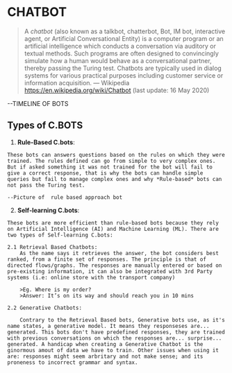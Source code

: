 # CHATBOT

>A *chatbot* (also known as a talkbot, chatterbot, Bot, IM bot, interactive agent, or Artificial Conversational Entity) is a computer program or an artificial intelligence which conducts a conversation via auditory or textual methods. Such programs are often designed to convincingly simulate how a human would behave as a conversational partner, thereby passing the Turing test. Chatbots are typically used in dialog systems for various practical purposes including customer service or information acquisition. — Wikipedia https://en.wikipedia.org/wiki/Chatbot (last update: 16 May 2020)

--TIMELINE OF BOTS

## Types of C.BOTS
  1. **Rule-Based C.bots**:
    
    These bots can answers questions based on the rules on which they were trained. The rules defined can go from simple to very complex ones. But if asked something it was not trained for the bot will fail to give a correct response, that is why the bots can handle simple queries but fail to manage complex ones and why *Rule-based* bots can not pass the Turing test.
    
    --Picture of  rule based approach bot
    
  2. **Self-learning C.bots**:
  
    These bots are more efficient than rule-based bots because they rely on Artificial Intelligence (AI) and Machine Learning (ML). There are two types of Self-learning C.bots:
    
    2.1 Retrieval Based Chatbots:
        As the name says it retrieves the answer, the bot considers best ranked, from a finite set of responses. The principle is that of directed flows/graphs. The responses are manually entered or based on pre-existing information, it can also be integrated with 3rd Party systems (i.e: online store with the transport company)
        
        >Eg. Where is my order?
        >Answer: It’s on its way and should reach you in 10 mins
        
    2.2 Generative Chatbots:
    
        Contrary to the Retrieval Based bots, Generative bots use, as it's name states, a generative model. It means they responseses are... generated. This bots don't have predefined responses, they are trained with previous conversations on which the responses are... surprise... generated. A handicap when creating a Generative Chatbot is the ginormous amout of data we have to train. Other issues when using it are: responses might seem arbritary and not make sense; and its proneness to incorrect grammar and syntax.
        
    
